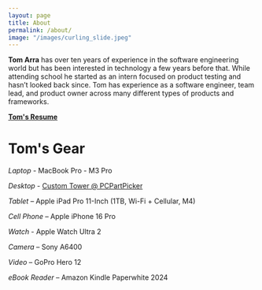```yaml
---
layout: page
title: About
permalink: /about/
image: "/images/curling_slide.jpeg"
---
```


**Tom Arra** has over ten years of experience in the software engineering world but has been interested in technology a few years before that. While attending school he started as an intern focused on product testing and hasn’t looked back since. Tom has experience as a software engineer, team lead, and product owner across many different types of products and frameworks.

[**Tom's Resume**](/assets/Tom_Arra_Resume.pdf)

# Tom's Gear

_Laptop_ - MacBook Pro - M3 Pro

_Desktop_ - [Custom Tower @ PCPartPicker](https://pcpartpicker.com/b/dkp8TW)

_Tablet_ – Apple iPad Pro 11-Inch (1TB, Wi-Fi + Cellular, M4)

_Cell Phone_ – Apple iPhone 16 Pro

_Watch_ - Apple Watch Ultra 2

_Camera_ – Sony A6400

_Video_ – GoPro Hero 12

_eBook Reader_ – Amazon Kindle Paperwhite 2024
